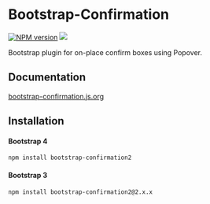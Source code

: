 # Bootstrap-Confirmation

[![NPM version](https://img.shields.io/npm/v/bootstrap-confirmation2.svg?style=flat-square)](https://www.npmjs.com/package/bootstrap-confirmation2)
[![](https://data.jsdelivr.com/v1/package/npm/bootstrap-confirmation2/badge)](https://www.jsdelivr.com/package/npm/bootstrap-confirmation2)

Bootstrap plugin for on-place confirm boxes using Popover.

## Documentation

[bootstrap-confirmation.js.org](http://bootstrap-confirmation.js.org)

## Installation

#### Bootstrap 4

```
npm install bootstrap-confirmation2
```

#### Bootstrap 3

```
npm install bootstrap-confirmation2@2.x.x
```
